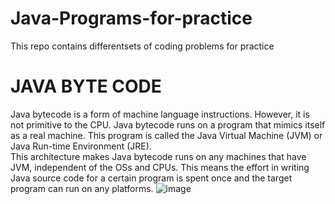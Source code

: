 # Java-Programs-for-practice
This repo contains differentsets of coding problems for practice
# JAVA BYTE CODE
Java bytecode is a form of machine language instructions. However, it is not primitive to the CPU. Java bytecode runs on a program that mimics itself as a real machine. This program is called the Java Virtual Machine (JVM) or Java Run-time Environment (JRE).
<br/>
This architecture makes Java bytecode runs on any machines that have JVM, independent of the OSs and CPUs. This means the effort in writing Java source code for a certain program is spent once and the target program can run on any platforms.
![image](https://user-images.githubusercontent.com/76725996/139210295-34b10c41-bd9c-42f5-973e-ef60c08a0731.png)
